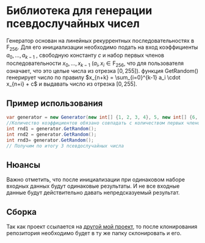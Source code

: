 # Библиотека для генерации псевдослучайных чисел

Генератор основан на линейных рекуррентных последовательностях в $\mathrm{F_{256}}$. Для его инициализации необходимо подать на вход коэффициенты $a_0, \dots, a_{k-1}$ , свободную константу $c$ и набор первых членов последовательности $x_0,\dots, x_{k-1}$ ($a_i, x_i \in \mathrm{F_{256}}$, что для пользователя означает, что это целые числа из отрезка $[0, 255]$). функция GetRandom() генерирует число по правилу $x_{n+k} = \sum_{i=0}^{k-1} a_i \cdot x_{n+i} + c$ и выдавать число из отрезка $[0, 255]$.

## Пример использования

```c#
var generator = new Generator(new int[] {1, 2, 3, 4}, 5, new int[] {6, 7, 8, 9});
//Количество коэффициентов обязано совпадать с количеством первых членов прогрессии.
int rnd1 = generator.GetRandom();
int rnd2 = generator.GetRandom();
int rnd3= generator.GetRandom();
// Получим по итогу 3 псевдослучайных числа
```

## Нюансы

Важно отметить, что после инициализации при одинаковом наборе входных данных будут одинаковые результаты. И не все входные данные будут действительно давать непредсказуемый результат.

## Сборка

Так как проект ссылается на [другой мой проект](https://github.com/KubEF/FiniteFields), то после клонирования репозитория необходимо будет в ту же папку склонировать и его.

